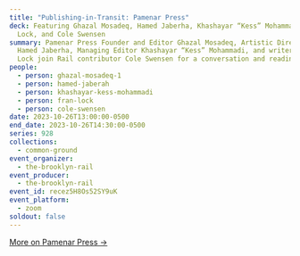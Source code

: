 ```yaml
---
title: "Publishing-in-Transit: Pamenar Press"
deck: Featuring Ghazal Mosadeq, Hamed Jaberha, Khashayar “Kess” Mohammadi, Fran
  Lock, and Cole Swensen
summary: Pamenar Press Founder and Editor Ghazal Mosadeq, Artistic Director
  Hamed Jaberha, Managing Editor Khashayar “Kess” Mohammadi, and writer Fran
  Lock join Rail contributor Cole Swensen for a conversation and reading.
people:
  - person: ghazal-mosadeq-1
  - person: hamed-jaberah
  - person: khashayar-kess-mohammadi
  - person: fran-lock
  - person: cole-swensen
date: 2023-10-26T13:00:00-0500
end_date: 2023-10-26T14:30:00-0500
series: 928
collections:
  - common-ground
event_organizer:
  - the-brooklyn-rail
event_producer:
  - the-brooklyn-rail
event_id: recez5H8Os52SY9uK
event_platform:
  - zoom
soldout: false
---
```

[M﻿ore on Pamenar Press →](https://www.pamenarpress.com/)